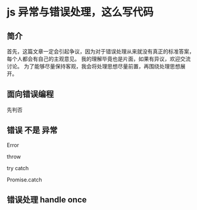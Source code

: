 # js 异常与错误处理，这么写代码

## 简介

首先，这篇文章一定会引起争议，因为对于错误处理从来就没有真正的标准答案，每个人都会有自己的主观意见。
我的理解毕竟也是片面，如果有异议，欢迎交流讨论。
为了能够尽量保持客观，我会将处理思想尽量前置，再围绕处理思想展开。

## 面向错误编程

先判否

## 错误 不是 异常

Error

throw

try catch 

Promise.catch


## 错误处理 handle once







